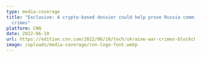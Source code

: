 ```yaml
---
type: media-coverage
title: "Exclusive: A crypto-based dossier could help prove Russia committed war
  crimes"
platform: CNN
date: 2022-06-10
url: https://edition.cnn.com/2022/06/10/tech/ukraine-war-crimes-blockchain/index.html
image: /uploads/media-coverage/cnn-logo-font.webp
---
```

